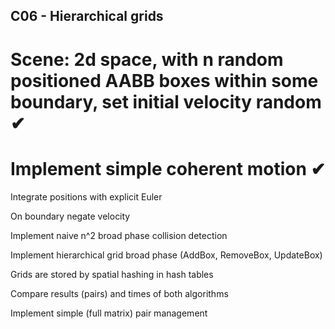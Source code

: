 ## C06 - Hierarchical grids

# Scene: 2d space, with n random positioned AABB boxes within some boundary, set initial velocity random ✔

# Implement simple coherent motion ✔

Integrate positions with explicit Euler

On boundary negate velocity

Implement naive n^2 broad phase collision detection

Implement hierarchical grid broad phase (AddBox, RemoveBox, UpdateBox)

Grids are stored by spatial hashing in hash tables

Compare results (pairs) and times of both algorithms

Implement simple (full matrix) pair management
